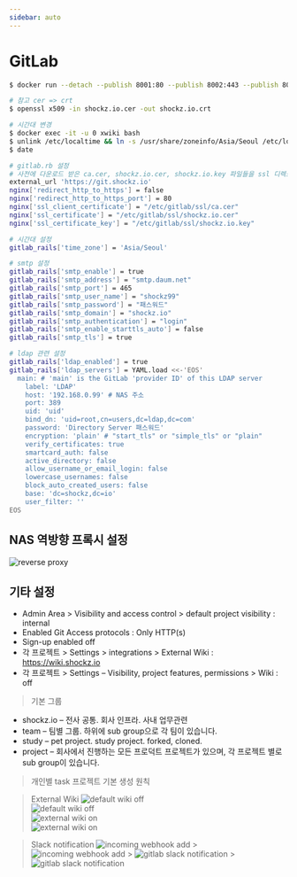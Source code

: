 ```yaml
---
sidebar: auto
---
```


# GitLab

```bash
$ docker run --detach --publish 8001:80 --publish 8002:443 --publish 8003:22 --name gitlab --restart always --volume /home/shockz/docker/gitlab/config:/etc/gitlab --volume /home/shockz/docker/gitlab/logs:/var/log/gitlab --volume /home/shockz/docker/gitlab/data:/var/opt/gitlab gitlab/gitlab-ee:latest

# 참고 cer => crt
$ openssl x509 -in shockz.io.cer -out shockz.io.crt

# 시간대 변경
$ docker exec -it -u 0 xwiki bash
$ unlink /etc/localtime && ln -s /usr/share/zoneinfo/Asia/Seoul /etc/localtime # in xwiki shell
$ date

# gitlab.rb 설정
# 사전에 다운로드 받은 ca.cer, shockz.io.cer, shockz.io.key 파일들을 ssl 디렉토리로 복사
external_url 'https://git.shockz.io'
nginx['redirect_http_to_https'] = false
nginx['redirect_http_to_https_port'] = 80
nginx['ssl_client_certificate'] = "/etc/gitlab/ssl/ca.cer"
nginx['ssl_certificate'] = "/etc/gitlab/ssl/shockz.io.cer"
nginx['ssl_certificate_key'] = "/etc/gitlab/ssl/shockz.io.key"

# 시간대 설정
gitlab_rails['time_zone'] = 'Asia/Seoul'

# smtp 설정
gitlab_rails['smtp_enable'] = true
gitlab_rails['smtp_address'] = "smtp.daum.net"
gitlab_rails['smtp_port'] = 465
gitlab_rails['smtp_user_name'] = "shockz99"
gitlab_rails['smtp_password'] = "패스워드"
gitlab_rails['smtp_domain'] = "shockz.io"
gitlab_rails['smtp_authentication'] = "login"
gitlab_rails['smtp_enable_starttls_auto'] = false
gitlab_rails['smtp_tls'] = true

# ldap 관련 설정
gitlab_rails['ldap_enabled'] = true
gitlab_rails['ldap_servers'] = YAML.load <<-'EOS'
  main: # 'main' is the GitLab 'provider ID' of this LDAP server
    label: 'LDAP'
    host: '192.168.0.99' # NAS 주소
    port: 389
    uid: 'uid'
    bind_dn: 'uid=root,cn=users,dc=ldap,dc=com'
    password: 'Directory Server 패스워드'
    encryption: 'plain' # "start_tls" or "simple_tls" or "plain"
    verify_certificates: true
    smartcard_auth: false
    active_directory: false
    allow_username_or_email_login: false
    lowercase_usernames: false
    block_auto_created_users: false
    base: 'dc=shockz,dc=io'
    user_filter: ''
EOS
```

## NAS 역방향 프록시 설정

![reverse proxy](./image/gitlab.reverse.proxy.png)

## 기타 설정

- Admin Area > Visibility and access control > default project visibility : internal
- Enabled Git Access protocols : Only HTTP(s)
- Sign-up enabled off
- 각 프로젝트 > Settings > integrations > External Wiki : https://wiki.shockz.io
- 각 프로젝트 > Settings – Visibility, project features, permissions > Wiki : off

> 기본 그룹

- shockz.io – 전사 공통. 회사 인프라. 사내 업무관련
- team – 팀별 그룹. 하위에 sub group으로 각 팀이 있습니다.
- study – pet project. study project. forked, cloned.
- project – 회사에서 진행하는 모든 프로덕트 프로젝트가 있으며, 각 프로젝트 별로 sub group이 있습니다.

> 개인별 task 프로젝트 기본 생성 원칙

> External Wiki
> ![default wiki off](./image/gitlab.wiki.3.png)  
> ![default wiki off](./image/gitlab.wiki.4.png)  
> ![external wiki on](./image/gitlab.wiki.1.png)  
> ![external wiki on](./image/gitlab.wiki.2.png)

> Slack notification
> ![incoming webhook add](./image/gitlab.slack.3.png) > ![incoming webhook add](./image/gitlab.slack.4.png) > ![gitlab slack notification](./image/gitlab.slack.1.png) > ![gitlab slack notification](./image/gitlab.slack.2.png)
